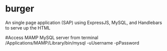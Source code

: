 # burger
An single page application (SAP) using ExpressJS, MySQL, and Handlebars to serve up the HTML

#Access MAMP MySQL server from terminal
/Applications/MAMP/Library/bin/mysql -uUsername -pPassword